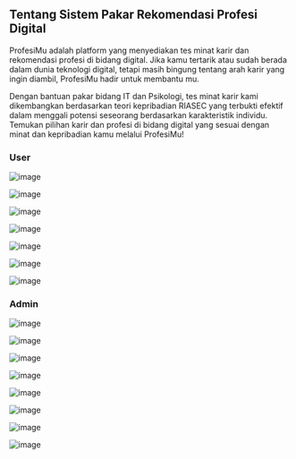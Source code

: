 ## Tentang Sistem Pakar Rekomendasi Profesi Digital

ProfesiMu adalah platform yang menyediakan tes minat karir dan rekomendasi profesi di bidang digital. Jika kamu tertarik atau sudah berada dalam dunia teknologi digital, tetapi masih bingung tentang arah karir yang ingin diambil, ProfesiMu hadir untuk membantu mu.

Dengan bantuan pakar bidang IT dan Psikologi, tes minat karir kami dikembangkan berdasarkan teori kepribadian RIASEC yang terbukti efektif dalam menggali potensi seseorang berdasarkan karakteristik individu. Temukan pilihan karir dan profesi di bidang digital yang sesuai dengan minat dan kepribadian kamu melalui ProfesiMu!

### User

![image](https://github.com/rachmadzii/SistemPakar-ProfesiMu/assets/25424598/5291754a-fce0-4190-aa4a-92ec6abc2430)

![image](https://github.com/rachmadzii/SistemPakar-ProfesiMu/assets/25424598/9c533005-120d-472b-a12e-1ef038041d3b)

![image](https://github.com/rachmadzii/SistemPakar-ProfesiMu/assets/25424598/07ae0a3b-8aae-446d-bb5f-05e497aaeba1)

![image](https://github.com/rachmadzii/SistemPakar-ProfesiMu/assets/25424598/204b390e-c6c9-4127-a799-671bc349a0c7)

![image](https://github.com/rachmadzii/SistemPakar-ProfesiMu/assets/25424598/e9528e1d-598c-41a7-a5ef-d2a33b63fd9e)

![image](https://github.com/rachmadzii/SistemPakar-ProfesiMu/assets/25424598/851d6d0b-f6f0-4f3f-a37a-0cef9648dd3f)

![image](https://github.com/rachmadzii/SistemPakar-ProfesiMu/assets/25424598/ad555c73-1db5-40a8-a309-e143fd7e98a4)


### Admin

![image](https://github.com/rachmadzii/SistemPakar-ProfesiMu/assets/25424598/8e67c613-fe64-43ab-81e9-c856c15f681f)

![image](https://github.com/rachmadzii/SistemPakar-ProfesiMu/assets/25424598/5fc4e2c3-2352-4e87-acaa-e3e5de916bfa)

![image](https://github.com/rachmadzii/SistemPakar-ProfesiMu/assets/25424598/fe3dbcf3-642d-45a1-9e1c-96eab7f88941)

![image](https://github.com/rachmadzii/SistemPakar-ProfesiMu/assets/25424598/853e048d-f5c5-4d03-b49e-bcbd1757fe63)

![image](https://github.com/rachmadzii/SistemPakar-ProfesiMu/assets/25424598/1b78f4a2-ce6b-428e-9afb-c412577752d0)

![image](https://github.com/rachmadzii/SistemPakar-ProfesiMu/assets/25424598/ea51470e-aab8-4755-a226-fc517df038ca)

![image](https://github.com/rachmadzii/SistemPakar-ProfesiMu/assets/25424598/cf4aa073-5e7f-4e66-b3a7-81b33b1e33d9)

![image](https://github.com/rachmadzii/SistemPakar-ProfesiMu/assets/25424598/5890b32d-40b3-4d27-ac15-8eb0df8d1582)



